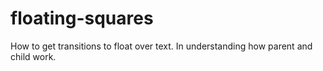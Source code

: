 # floating-squares
How to get transitions to float over text.
In understanding how parent and child work.
